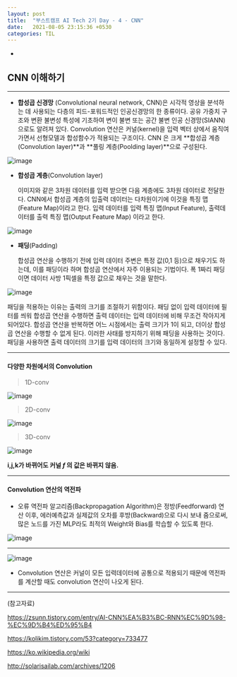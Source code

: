 ```yaml
---
layout: post
title:  "부스트캠프 AI Tech 2기 Day - 4 - CNN"
date:   2021-08-05 23:15:36 +0530
categories: TIL
---
```


-

## CNN 이해하기
---

- **합성곱 신경망** (Convolutional neural network, CNN)은 시각적 영상을 분석하는 데 사용되는 다층의 피드-포워드적인 인공신경망의 한 종류이다. 공유 가중치 구조와 변환 불변성 특성에 기초하여 변이 불변 또는 공간 불변 인공 신경망(SIANN)으로도 알려져 있다. Convolution 연산은 커널(kernel)을 입력 벡터 상에서 움직여가면서 선형모델과 합성함수가 적용되는 구조이다. CNN 은 크게 **합성곱 계층(Convolution layer)**과 **풀링 계층(Poolding layer)**으로 구성된다.

![image](https://user-images.githubusercontent.com/61610411/128285565-799639ed-6dd6-46e0-8633-8408aeb038dc.png)



- **합성곱 계층**(Convolution layer)

  이미지와 같은 3차원 데이터를 입력 받으면 다음 계층에도 3차원 데이터로 전달한다. CNN에서 합성곱 계층의 입출력 데이터는 다차원이기에 이것을 특징 맵(Feature Map)이라고 한다. 입력 데이터를 입력 특징 맵(Input Feature), 출력데이터를 출력 특징 맵(Output Feature Map) 이라고 한다.

![image](https://user-images.githubusercontent.com/61610411/128440431-00c54a17-6bad-45d6-97c9-d3642d3571d8.png)


- **패딩**(Padding)

  합성곱 연산을 수행하기 전에 입력 데이터 주변은 특정 값(0,1 등)으로 채우기도 하는데, 이를 패딩이라 하며 합성곱 연산에서 자주 이용되는 기법이다. 폭 1짜리 패딩이면 데이터 사방 1픽셀을 특정 값으로 채우는 것을 말한다.


![image](https://user-images.githubusercontent.com/61610411/128440559-54be47e2-cbef-4767-b86f-b59f02caba8d.png)


  패딩을 적용하는 이유는 출력의 크기를 조절하기 위함이다. 패딩 없이 입력 데이터에 필터를 씌워 합성곱 연산을 수행하면 출력 데이터는 입력 데이터에 비해 무조건 작아지게 되어있다. 합성곱 연산을 반복하면 어느 시점에서는 출력 크기가 1이 되고, 더이상 합성곱 연산을 수행할 수 없게 된다. 이러한 사태를 방지하기 위해 패딩을 사용하는 것이다. 패딩을 사용하면 출력 데이터의 크기를 입력 데이터의 크기와 동일하게 설정할 수 있다.



---
#### 다양한 차원에서의 Convolution


> 1D-conv

![image](https://user-images.githubusercontent.com/61610411/128287725-55b6800f-1561-4e18-92a7-dc1520d1a37b.png)


> 2D-conv


![image](https://user-images.githubusercontent.com/61610411/128287766-897a2eed-c80e-4868-9ab8-1ba1284f65fd.png)


> 3D-conv 


![image](https://user-images.githubusercontent.com/61610411/128287798-144ff20c-37ae-4c69-9cd7-9c95b2a1b397.png)



**i,j,k가 바뀌어도 커널 $f$ 의 값은 바뀌지 않음.**

---
#### Convolution 연산의 역전파

- 오류 역전파 알고리즘(Backpropagation Algorithm)은 정방(Feedforward) 연산 이후, 에러예측값과    실제값의 오차를 후방(Backward)으로 다시 보내 줌으로써, 많은 노드를 가진 MLP라도 최적의 Weight와 Bias를 학습할 수 있도록 한다.



![image](https://user-images.githubusercontent.com/61610411/128441981-c2063786-cf08-4815-ae8e-ccf98b9688d4.png)


---


![image](https://user-images.githubusercontent.com/61610411/128441559-e52c3725-5f65-44bd-b3ec-24459f375531.png)



- Convolution 연산은 커널이 모든 입력데이터에 공통으로 적용되기 때문에 역전파를 계산할 때도 convolution 연산이 나오게 된다.


---
(참고자료)

https://zsunn.tistory.com/entry/AI-CNN%EA%B3%BC-RNN%EC%9D%98-%EC%9D%B4%ED%95%B4

https://kolikim.tistory.com/53?category=733477

https://ko.wikipedia.org/wiki

http://solarisailab.com/archives/1206
